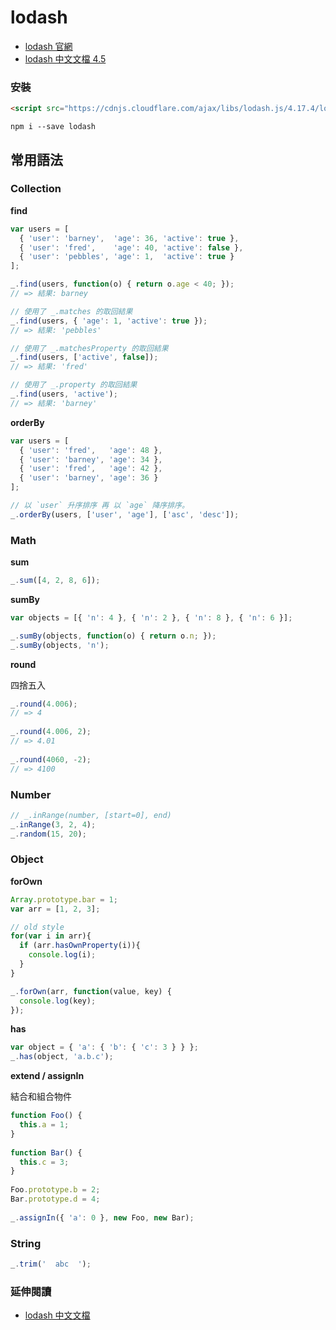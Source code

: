 # lodash

* [lodash 官網](https://lodash.com/)
* [lodash 中文文檔 4.5](https://wizardforcel.gitbooks.io/lodash-doc-45/content/)

### 安裝

```html
<script src="https://cdnjs.cloudflare.com/ajax/libs/lodash.js/4.17.4/lodash.min.js"/>
```

```
npm i --save lodash
```

## 常用語法

### Collection

**find**

```js
var users = [
  { 'user': 'barney',  'age': 36, 'active': true },
  { 'user': 'fred',    'age': 40, 'active': false },
  { 'user': 'pebbles', 'age': 1,  'active': true }
];

_.find(users, function(o) { return o.age < 40; });
// => 結果: barney

// 使用了 _.matches 的取回結果
_.find(users, { 'age': 1, 'active': true });
// => 結果: 'pebbles'

// 使用了 _.matchesProperty 的取回結果
_.find(users, ['active', false]);
// => 結果: 'fred'

// 使用了 _.property 的取回結果
_.find(users, 'active');
// => 結果: 'barney'
```

**orderBy**

```js
var users = [
  { 'user': 'fred',   'age': 48 },
  { 'user': 'barney', 'age': 34 },
  { 'user': 'fred',   'age': 42 },
  { 'user': 'barney', 'age': 36 }
];

// 以 `user` 升序排序 再 以 `age` 降序排序。
_.orderBy(users, ['user', 'age'], ['asc', 'desc']);
```

### Math

**sum**

```js
_.sum([4, 2, 8, 6]);
```

**sumBy**

```js
var objects = [{ 'n': 4 }, { 'n': 2 }, { 'n': 8 }, { 'n': 6 }];

_.sumBy(objects, function(o) { return o.n; });
_.sumBy(objects, 'n');
```

**round**

四捨五入

```js
_.round(4.006);
// => 4
 
_.round(4.006, 2);
// => 4.01
 
_.round(4060, -2);
// => 4100
```

### Number

```js
// _.inRange(number, [start=0], end)
_.inRange(3, 2, 4);
_.random(15, 20);
```

### Object

**forOwn**

```js
Array.prototype.bar = 1;
var arr = [1, 2, 3];

// old style
for(var i in arr){
  if (arr.hasOwnProperty(i)){
    console.log(i);
  }
}

_.forOwn(arr, function(value, key) {
  console.log(key);
});
```

**has**

```js
var object = { 'a': { 'b': { 'c': 3 } } };
_.has(object, 'a.b.c');
```

**extend / assignIn**

結合和組合物件

```js
function Foo() {
  this.a = 1;
}
 
function Bar() {
  this.c = 3;
}
 
Foo.prototype.b = 2;
Bar.prototype.d = 4;
 
_.assignIn({ 'a': 0 }, new Foo, new Bar);
```

<!-- Reflection：一個物件可以看到自己的東西，然後改變自己的屬性和方法-->

### String

```js
_.trim('  abc  ');
```

### 延伸閱讀

* [lodash 中文文檔](http://lodashjs.com/docs/)